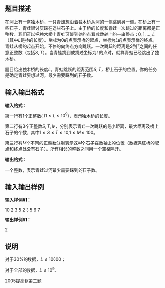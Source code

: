 题目描述
----

在河上有一座独木桥，一只青蛙想沿着独木桥从河的一侧跳到另一侧。在桥上有一些石子，青蛙很讨厌踩在这些石子上。由于桥的长度和青蛙一次跳过的距离都是正整数，我们可以把独木桥上青蛙可能到达的点看成数轴上的一串整点：$0,1,…,L$（其中$L$是桥的长度）。坐标为$0$的点表示桥的起点，坐标为$L$的点表示桥的终点。青蛙从桥的起点开始，不停的向终点方向跳跃。一次跳跃的距离是$S$到$T$之间的任意正整数（包括$S,T$）。当青蛙跳到或跳过坐标为$L$的点时，就算青蛙已经跳出了独木桥。

题目给出独木桥的长度$L$，青蛙跳跃的距离范围$S,T$，桥上石子的位置。你的任务是确定青蛙要想过河，最少需要踩到的石子数。

输入输出格式
------

**输入格式：**  

第一行有$1$个正整数$L(1 \le L \le 10^9)$，表示独木桥的长度。

第二行有$3$个正整数$S,T,M$，分别表示青蛙一次跳跃的最小距离，最大距离及桥上石子的个数，其中$1 \le S \le T \le 10$,$1 \le M \le 100$。

第三行有$M$个不同的正整数分别表示这$M$个石子在数轴上的位置（数据保证桥的起点和终点处没有石子）。所有相邻的整数之间用一个空格隔开。

**输出格式：**  

一个整数，表示青蛙过河最少需要踩到的石子数。

输入输出样例
------

**输入样例#1：** 

10
2 3 5
2 3 5 6 7

**输出样例#1：** 

2

说明
--

对于30%的数据，$L \le 10000$；

对于全部的数据，$L \le 10^9$。

2005提高组第二题